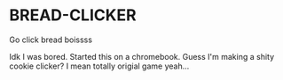 # BREAD-CLICKER
Go click bread boissss

Idk I was bored. Started this on a chromebook. Guess I'm making a shity cookie clicker? I mean totally origial game yeah...
